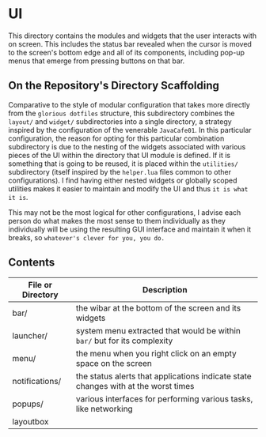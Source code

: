 # UI

This directory contains the modules and widgets that the user interacts with on screen. This includes the status bar revealed when the cursor is moved to the screen's bottom edge and all of its components, including pop-up menus that emerge from pressing buttons on that bar.

## On the Repository's Directory Scaffolding 

Comparative to the style of modular configuration that takes more directly from the `glorious dotfiles` structure, this subdirectory combines the `layout/` and `widget/` subdirectories into a single directory, a strategy inspired by the configuration of the venerable `JavaCafe01`. In this particular configuration, the reason for opting for this particular combination subdirectory is due to the nesting of the widgets associated with various pieces of the UI within the directory that UI module is defined. If it is something that is going to be reused, it is placed within the `utilities/` subdirectory (itself inspired by the `helper.lua` files common to other configurations). I find having either nested widgets or globally scoped utilities makes it easier to maintain and modify the UI and thus `it is what it is`. 

This may not be the most logical for other configurations, I advise each person do what makes the most sense to them individually as they individually will be using the resulting GUI interface and maintain it when it breaks, so `whatever's clever for you, you do.`

## Contents

| File or Directory | Description |
|-------------------|-------------|
| bar/ | the wibar at the bottom of the screen and its widgets | 
| launcher/ | system menu extracted that would be within `bar/` but for its complexity |
| menu/ | the menu when you right click on an empty space on the screen | 
| notifications/ | the status alerts that applications indicate state changes with at the worst times | 
| popups/ | various interfaces for performing various tasks, like networking |
| layoutbox |  
